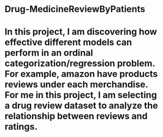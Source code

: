 # Drug-MedicineReviewByPatients

# In this project, I am discovering how effective different models can perform in an ordinal categorization/regression problem. For example, amazon have products reviews under each merchandise. For me in this project, I am selecting a drug review dataset to analyze the relationship between reviews and ratings.
